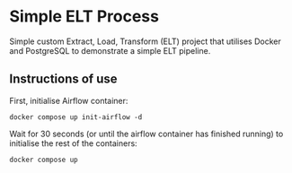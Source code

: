 # Simple ELT Process

Simple custom Extract, Load, Transform (ELT) project that utilises Docker and PostgreSQL to demonstrate a simple ELT pipeline.

## Instructions of use
First, initialise Airflow container:

```
docker compose up init-airflow -d
```

Wait for 30 seconds (or until the airflow container has finished running) to initialise the rest of the containers:

```
docker compose up
```